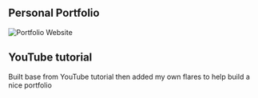 ## Personal Portfolio

![Portfolio Website](https://i.ibb.co/WgPMpts/image.png)

## YouTube tutorial

Built base from YouTube tutorial then added my own flares to help build a nice portfolio
